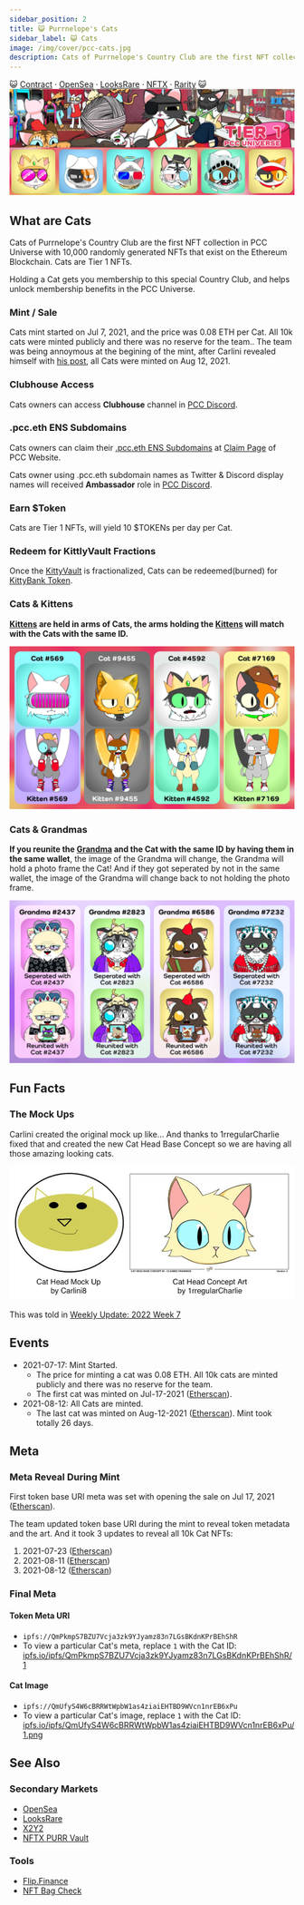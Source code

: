 ```yaml
---
sidebar_position: 2
title: 😺 Purrnelope's Cats
sidebar_label: 😺 Cats
image: /img/cover/pcc-cats.jpg
description: Cats of Purrnelope's Country Club are the first NFT collection in PCC Universe with 10,000 randomly generated NFTs that exist on the Ethereum Blockchain. Cats are Tier 1 NFTs.
---
```


😺
[Contract](https://etherscan.io/address/0x9759226b2f8ddeff81583e244ef3bd13aaa7e4a1) ·
[OpenSea](https://opensea.io/collection/purrnelopes-country-club) ·
[LooksRare](https://looksrare.org/collections/0x9759226B2F8ddEFF81583e244Ef3bd13AAA7e4A1) ·
[NFTX](https://nftx.io/vault/0xe581f272706581f9dcc362df3c7934e99192c492/) ·
[Rarity](https://rarity.tools/purrnelopes-country-club)
😺
![](./assets/pcc-cats.jpg)

## What are Cats

Cats of Purrnelope's Country Club are the first NFT collection in PCC Universe with 10,000 randomly generated NFTs that exist on the Ethereum Blockchain. Cats are Tier 1 NFTs.

Holding a Cat gets you membership to this special Country Club, and helps unlock membership benefits in the PCC Universe.

### Mint / Sale

Cats mint started on Jul 7, 2021, and the price was 0.08 ETH per Cat. All 10k cats were minted publicly and there was no reserve for the team.. The team was being annoymous at the begining of the mint, after Carlini revealed himself with [his post](/posts/2021/08/11/post/pcc-the-unanon), all Cats were minted on Aug 12, 2021.

### Clubhouse Access

Cats owners can access **Clubhouse** channel in [PCC Discord](http://discord.gg/purrnelopescountryclub).

### .pcc.eth ENS Subdomains

Cats owners can claim their [.pcc.eth ENS Subdomains](../../ens/index.md) at [Claim Page](https://www.purrnelopescountryclub.com/claim/ens) of PCC Website.

Cats owner using .pcc.eth subdomain names as Twitter & Discord display names will received **Ambassador** role in [PCC Discord](http://discord.gg/purrnelopescountryclub). 

### Earn $Token

Cats are Tier 1 NFTs, will yield 10 $TOKENs per day per Cat.

### Redeem for KittlyVault Fractions

Once the [KittyVault](../../kittyvault/index.md) is fractionalized, Cats can be redeemed(burned) for [KittyBank Token](../../kittyvault/index.md#kittybank-token-token).

### Cats & Kittens

**[Kittens](../kittens/index.md) are held in arms of Cats, the arms holding the [Kittens](../kittens/index.md) will match with the Cats with the same ID.**

![](../kittens/assets/cats-kittens.jpg)

### Cats & Grandmas

**If you reunite the [Grandma](../grandmas/index.md) and the Cat with the same ID by having them in the same wallet**, the image of the Grandma will change, the Grandma will hold a photo frame the Cat! And if they got seperated by not in the same wallet, the image of the Grandma will change back to not holding the photo frame.

![](../grandmas/assets/cats-grandmas.jpg)

## Fun Facts

### The Mock Ups

Carlini created the original mock up like... And thanks to 1rregularCharlie fixed that and created the new Cat Head Base Concept so we are having all those amazing looking cats.

![Mock Ups by Carlini8 and Cat Head Concept Art by 1rregularCharlie](./assets/cat_head_concept_art.jpg)

This was told in [Weekly Update: 2022 Week 7](/posts/weekly-update/2022w07)

## Events

- 2021-07-17: Mint Started.
  - The price for minting a cat was 0.08 ETH. All 10k cats are minted publicly and there was no reserve for the team.
  - The first cat was minted on Jul-17-2021 ([Etherscan](https://etherscan.io/tx/0x0f4f02694c8e5c6ca9f28657d9068de2bac4d740e51ddd492e31846ed47f7073)).
- 2021-08-12: All Cats are minted.
  - The last cat was minted on Aug-12-2021 ([Etherscan](https://etherscan.io/tx/0xbbef40b36f13d1ed7873800eec208f392506c83344d338bd3a48f05850d20104)). Mint took totally 26 days.

## Meta

### Meta Reveal During Mint

First token base URI meta was set with opening the sale on Jul 17, 2021 ([Etherscan](https://etherscan.io/tx/0xadabe2454200814f4e9b6f5d26aa7b4d81dff07170227805435ddb998663d7cd)).

The team updated token base URI during the mint to reveal token metadata and the art. And it took 3 updates to reveal all 10k Cat NFTs:

1. 2021-07-23 ([Etherscan](https://etherscan.io/tx/0xbc46da75d7c30069da628f1d787bd4898b523457ba5b072ce034bc96771dc496))
1. 2021-08-11 ([Etherscan](https://etherscan.io/tx/0x1f49bf48f80ab4a8f4b6f277e858545e9a816cecfe51658efbc5f0b74c4e2b16))
1. 2021-08-12 ([Etherscan](https://etherscan.io/tx/0x05b1525043916b5a079fafb46de67fc0c144a81add8ce87d46cec26f1a21020d))

### Final Meta

#### Token Meta URI

- `ipfs://QmPkmpS7BZU7Vcja3zk9YJyamz83n7LGsBKdnKPrBEhShR`
- To view a particular Cat's meta, replace `1` with the Cat ID:
  [ipfs.io/ipfs/QmPkmpS7BZU7Vcja3zk9YJyamz83n7LGsBKdnKPrBEhShR/1](https://ipfs.io/ipfs/QmPkmpS7BZU7Vcja3zk9YJyamz83n7LGsBKdnKPrBEhShR/1)

#### Cat Image

- `ipfs://QmUfyS4W6cBRRWtWpbW1as4ziaiEHTBD9WVcn1nrEB6xPu`
- To view a particular Cat's image, replace `1` with the Cat ID:
  [ipfs.io/ipfs/QmUfyS4W6cBRRWtWpbW1as4ziaiEHTBD9WVcn1nrEB6xPu/1.png](https://ipfs.io/ipfs/QmUfyS4W6cBRRWtWpbW1as4ziaiEHTBD9WVcn1nrEB6xPu/1.png)

## See Also

### Secondary Markets

- [OpenSea](https://opensea.io/collection/purrnelopes-country-club)
- [LooksRare](https://looksrare.org/collections/0x9759226B2F8ddEFF81583e244Ef3bd13AAA7e4A1)
- [X2Y2](https://x2y2.io/collection/purrnelopes-country-club/items)
- [NFTX PURR Vault](https://nftx.io/vault/0xe581f272706581f9dcc362df3c7934e99192c492/)

### Tools

- [Flip.Finance](https://www.flips.finance/collection/purrnelopes-country-club)
- [NFT Bag Check](https://nftbagcheck.com/collection/purrnelopes-country-club)
